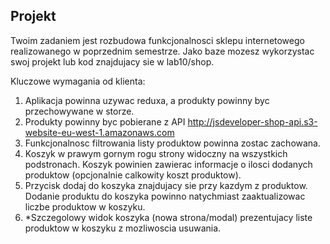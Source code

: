 ## Projekt

Twoim zadaniem jest rozbudowa funkcjonalnosci sklepu internetowego realizowanego w poprzednim semestrze. Jako baze mozesz wykorzystac swoj projekt lub kod znajdujacy sie w lab10/shop.

Kluczowe wymagania od klienta:

1. Aplikacja powinna uzywac reduxa, a produkty powinny byc przechowywane w storze.
2. Produkty powinny byc pobierane z API http://jsdeveloper-shop-api.s3-website-eu-west-1.amazonaws.com
3. Funkcjonalnosc filtrowania listy produktow powinna zostac zachowana.
4. Koszyk w prawym gornym rogu strony widoczny na wszystkich podstronach. Koszyk powinien zawierac informacje o ilosci dodanych produktow (opcjonalnie calkowity koszt produktow).
5. Przycisk dodaj do koszyka znajdujacy sie przy kazdym z produktow. Dodanie produktu do koszyka powinno natychmiast zaaktualizowac liczbe produktow w koszyku.
6. \*Szczegolowy widok koszyka (nowa strona/modal) prezentujacy liste produktow w koszyku z mozliwoscia usuwania.
